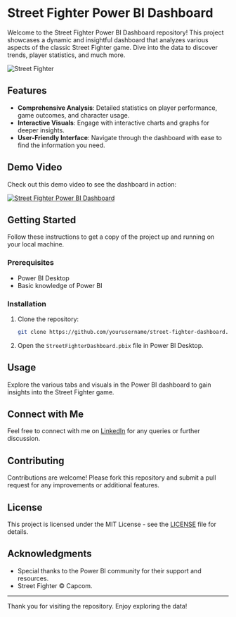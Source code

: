 # Street Fighter Power BI Dashboard

Welcome to the Street Fighter Power BI Dashboard repository! This project showcases a dynamic and insightful dashboard that analyzes various aspects of the classic Street Fighter game. Dive into the data to discover trends, player statistics, and much more.

![Street Fighter](path_to_image.jpg)

## Features

- **Comprehensive Analysis**: Detailed statistics on player performance, game outcomes, and character usage.
- **Interactive Visuals**: Engage with interactive charts and graphs for deeper insights.
- **User-Friendly Interface**: Navigate through the dashboard with ease to find the information you need.

## Demo Video

Check out this demo video to see the dashboard in action:

[![Street Fighter Power BI Dashboard](https://img.youtube.com/vi/VIDEO_ID/0.jpg)](https://www.youtube.com/watch?v=VIDEO_ID)

## Getting Started

Follow these instructions to get a copy of the project up and running on your local machine.

### Prerequisites

- Power BI Desktop
- Basic knowledge of Power BI

### Installation

1. Clone the repository:
    ```sh
    git clone https://github.com/yourusername/street-fighter-dashboard.git
    ```

2. Open the `StreetFighterDashboard.pbix` file in Power BI Desktop.

## Usage

Explore the various tabs and visuals in the Power BI dashboard to gain insights into the Street Fighter game.

## Connect with Me

Feel free to connect with me on [LinkedIn](https://www.linkedin.com/in/mustafayasinkunduz) for any queries or further discussion.

## Contributing

Contributions are welcome! Please fork this repository and submit a pull request for any improvements or additional features.

## License

This project is licensed under the MIT License - see the [LICENSE](LICENSE) file for details.

## Acknowledgments

- Special thanks to the Power BI community for their support and resources.
- Street Fighter © Capcom.

---

Thank you for visiting the repository. Enjoy exploring the data!

